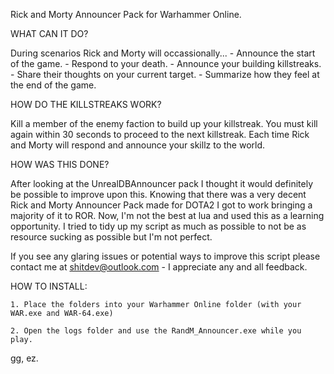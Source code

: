 Rick and Morty Announcer Pack for Warhammer Online.
 
WHAT CAN IT DO?
 
During scenarios Rick and Morty will occassionally...
	- Announce the start of the game.
	- Respond to your death.
	- Announce your building killstreaks.
	- Share their thoughts on your current target.
	- Summarize how they feel at the end of the game.

HOW DO THE KILLSTREAKS WORK?

Kill a member of the enemy faction to build up your killstreak. You must kill again within 30 seconds to proceed to the next killstreak. Each time Rick and Morty will respond and announce your skillz to the world.
	
HOW WAS THIS DONE?

After looking at the UnrealDBAnnouncer pack I thought it would definitely be possible to improve upon this. Knowing that there was a very decent Rick and Morty Announcer Pack made for DOTA2 I got to work bringing a majority of it to ROR. Now, I'm not the best at lua and used this as a learning opportunity. I tried to tidy up my script as much as possible to not be as resource sucking as possible but I'm not perfect.

If you see any glaring issues or potential ways to improve this script please contact me at shitdev@outlook.com - I appreciate any and all feedback.

HOW TO INSTALL:
	
	1. Place the folders into your Warhammer Online folder (with your WAR.exe and WAR-64.exe)
 
	2. Open the logs folder and use the RandM_Announcer.exe while you play.
	
gg, ez.
